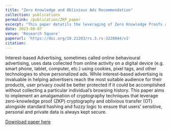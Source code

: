 ```yaml
---
title: "Zero Knowledge and Oblivious Ads Recommendation"
collection: publications
permalink: /publication/ZKP_paper
excerpt: "This paper detatils the leveraging of Zero Knowledge Proofs and Oblivious Transfer communication to allow for Ads targetting without revealing any user information<br/><img src='/images/zkp.png'>"
date: 2023-08-07
venue: 'Research Square'
paperurl: 'https://doi.org/10.21203/rs.3.rs-3228844/v1'
citation: 
---
```

Interest-based Advertising, sometimes called online behavioural advertising, uses data collected from online activity on a digital device (e.g. smart phone, tablet, computer, etc.) using cookies, pixel tags, and other technologies to show personalized ads. While interest-based advertising is invaluable in helping advertisers reach the most suitable audience for their products, user privacy could be better protected if it could be accomplished without collecting a particular individual’s browsing history. This paper aims to implement an amalgamation of cryptography techniques that leverage zero-knowledge proof (ZKP) cryptography and oblivious transfer (OT) alongside standard hashing and fuzzy logic to ensure that users’ sensitive, personal and private data is always kept secure.

[Download paper here](https://doi.org/10.21203/rs.3.rs-3228844/v1)
